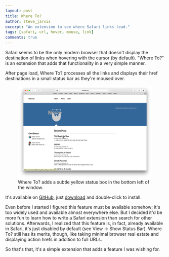 ```yaml
---
layout: post
title: Where To?
author: steve_jarvis
excerpt: "An extension to see where Safari links lead."
tags: [safari, url, hover, mouse, link]
comments: true
---
```


Safari seems to be the only modern browser that doesn't display the destination
of links when hovering with the cursor (by default). "Where To?" is an extension
that adds that functionality in a very simple manner.

After page load, Where To? processes all the links and displays their
href destinations in a small status bar as they're moused over.

<figure>
    <a href="../images/where-to-screenshot.png"><img src="../images/where-to-screenshot.png"></a>
    <figcaption>Where To? adds a subtle yellow status box in the bottom left of
    the window.</figcaption>
</figure>

It's available on [GitHub](https://github.com/stevejarvis/whereto), just
[download](https://github.com/stevejarvis/whereto/blob/master/bld/whereto.safariextz?raw=true)
and double-click to install.

Even before I started I figured this feature must be available somehow; it's too
widely used and available almost everywhere else. But I decided it'd be more fun
to learn how to write a Safari extension than search for other solutions.
Afterwards, I realized that this feature is, in fact, already available in
Safari, it's just disabled by default (see View -> Show Status Bar). Where To?
still has its merits, though, like taking minimal browser real estate and
displaying action hrefs in addition to full URLs.

So that's that, it's a simple extension that adds a feature I was wishing for.
